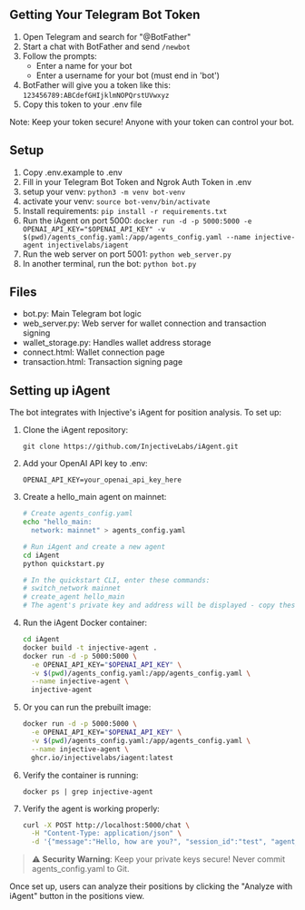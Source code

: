 ## Getting Your Telegram Bot Token
1. Open Telegram and search for "@BotFather"
2. Start a chat with BotFather and send `/newbot`
3. Follow the prompts:
   - Enter a name for your bot
   - Enter a username for your bot (must end in 'bot')
4. BotFather will give you a token like this: `123456789:ABCdefGHIjklmNOPQrstUVwxyz`
5. Copy this token to your .env file

Note: Keep your token secure! Anyone with your token can control your bot.

## Setup
1. Copy .env.example to .env
2. Fill in your Telegram Bot Token and Ngrok Auth Token in .env
3. setup your venv: `python3 -m venv bot-venv`
4. activate your venv: `source bot-venv/bin/activate`
5. Install requirements: `pip install -r requirements.txt`
6. Run the iAgent on port 5000: `docker run -d -p 5000:5000 -e OPENAI_API_KEY="$OPENAI_API_KEY" -v $(pwd)/agents_config.yaml:/app/agents_config.yaml --name injective-agent injectivelabs/iagent`
7. Run the web server on port 5001: `python web_server.py`
8. In another terminal, run the bot: `python bot.py`

## Files
- bot.py: Main Telegram bot logic
- web_server.py: Web server for wallet connection and transaction signing
- wallet_storage.py: Handles wallet address storage
- connect.html: Wallet connection page
- transaction.html: Transaction signing page

## Setting up iAgent

The bot integrates with Injective's iAgent for position analysis. To set up:

1. Clone the iAgent repository:
   ```
   git clone https://github.com/InjectiveLabs/iAgent.git
   ```

2. Add your OpenAI API key to .env:
   ```
   OPENAI_API_KEY=your_openai_api_key_here
   ```

3. Create a hello_main agent on mainnet:
   ```bash
   # Create agents_config.yaml
   echo "hello_main:
     network: mainnet" > agents_config.yaml

   # Run iAgent and create a new agent
   cd iAgent
   python quickstart.py
   
   # In the quickstart CLI, enter these commands:
   # switch_network mainnet
   # create_agent hello_main
   # The agent's private key and address will be displayed - copy these to your agents_config.yaml
   ```

4. Run the iAgent Docker container:
   ```bash
   cd iAgent
   docker build -t injective-agent .
   docker run -d -p 5000:5000 \
     -e OPENAI_API_KEY="$OPENAI_API_KEY" \
     -v $(pwd)/agents_config.yaml:/app/agents_config.yaml \
     --name injective-agent \
     injective-agent
   ```

5. Or you can run the prebuilt image:
   ```bash
   docker run -d -p 5000:5000 \
     -e OPENAI_API_KEY="$OPENAI_API_KEY" \
     -v $(pwd)/agents_config.yaml:/app/agents_config.yaml \
     --name injective-agent \
     ghcr.io/injectivelabs/iagent:latest
   ```

6. Verify the container is running:
   ```
   docker ps | grep injective-agent
   ```

7. Verify the agent is working properly:
   ```bash
   curl -X POST http://localhost:5000/chat \
     -H "Content-Type: application/json" \
     -d '{"message":"Hello, how are you?", "session_id":"test", "agent_id":"hello_main", "agent_key":"YOUR_PRIVATE_KEY_HERE", "environment":"mainnet"}'
   ```

> ⚠️ **Security Warning**: Keep your private keys secure! Never commit agents_config.yaml to Git.

Once set up, users can analyze their positions by clicking the "Analyze with iAgent" button in the positions view. 